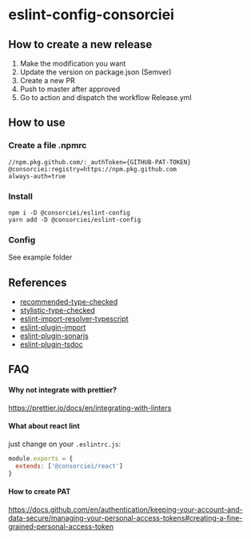 # eslint-config-consorciei

## How to create a new release
1. Make the modification you want
2. Update the version on package.json (Semver)
3. Create a new PR
4. Push to master after approved
5. Go to action and dispatch the workflow Release.yml

## How to use

### Create a file .npmrc
```
//npm.pkg.github.com/:_authToken={GITHUB-PAT-TOKEN}
@consorciei:registry=https://npm.pkg.github.com
always-auth=true
```

### Install
```
npm i -D @consorciei/eslint-config
yarn add -D @consorciei/eslint-config
```

### Config

See example folder

## References
- [recommended-type-checked](https://github.com/typescript-eslint/typescript-eslint/blob/main/packages/eslint-plugin/src/configs/recommended-type-checked.ts)
- [stylistic-type-checked](https://github.com/typescript-eslint/typescript-eslint/blob/main/packages/eslint-plugin/src/configs/stylistic-type-checked.ts)
- [eslint-import-resolver-typescript](https://github.com/import-js/eslint-import-resolver-typescript)
- [eslint-plugin-import](https://github.com/import-js/eslint-plugin-import/tree/main#typescript)
- [eslint-plugin-sonarjs](https://github.com/SonarSource/eslint-plugin-sonarjs)
- [eslint-plugin-tsdoc](https://github.com/microsoft/tsdoc/tree/main/eslint-plugin)

## FAQ

#### Why not integrate with prettier?
<https://prettier.io/docs/en/integrating-with-linters>


#### What about react lint
just change on your `.eslintrc.js`:
```js
module.exports = {
  extends: ['@consorciei/react']
}
```

#### How to create PAT
<https://docs.github.com/en/authentication/keeping-your-account-and-data-secure/managing-your-personal-access-tokens#creating-a-fine-grained-personal-access-token>

